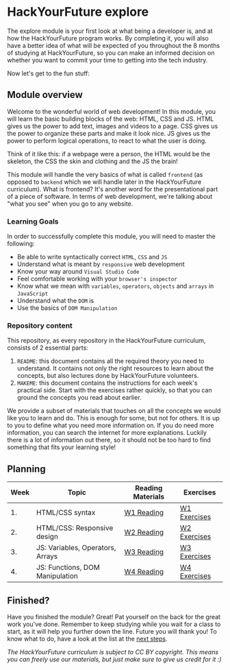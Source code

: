 # HackYourFuture explore

The explore module is your first look at what being a developer is, and at how the HackYourFuture program works. By completing it, you will also have a better idea of what will be expected of you throughout the 8 months of studying at HackYourFuture, so you can make an informed decision on whether you want to commit your time to getting into the tech industry.

Now let's get to the fun stuff:

## Module overview

Welcome to the wonderful world of web development! In this module, you will learn the basic building blocks of the web: HTML, CSS and JS. HTML gives us the power to add text, images and videos to a page. CSS gives us the power to organize these parts and make it look nice. JS gives us the power to perform logical operations, to react to what the user is doing.

Think of it like this: if a webpage were a person, the HTML would be the skeleton, the CSS the skin and clothing and the JS the brain!

This module will handle the very basics of what is called `frontend` (as opposed to `backend` which we will handle later in the HackYourFuture curriculum). What is frontend? It's another word for the presentational part of a piece of software. In terms of web development, we're talking about "what you see" when you go to any website.

### Learning Goals

In order to successfully complete this module, you will need to master the following:

-   Be able to write syntactically correct `HTML`, `CSS` and `JS`
-   Understand what is meant by `responsive` web development
-   Know your way around `Visual Studio Code`
-   Feel comfortable working with your `browser's inspector`
-   Know what we mean with `variables`, `operators`, `objects` and `arrays` in `JavaScript`
-   Understand what the `DOM` is
-   Use the basics of `DOM Manipulation`

### Repository content

This repository, as every repository in the HackYourFuture curriculum, consists of 2 essential parts:

1. `README`: this document contains all the required theory you need to understand. It contains not only the right resources to learn about the concepts, but also lectures done by HackYourFuture volunteers.
2. `MAKEME`: this document contains the instructions for each week's practical side. Start with the exercises rather quickly, so that you can ground the concepts you read about earlier.

We provide a subset of materials that touches on all the concepts we would like you to learn and do. This is enough for some, but not for others. It is up to you to define what you need more information on. If you do need more information, you can search the internet for more explanations. Luckily there is a lot of information out there, so it should not be too hard to find something that fits your learning style!

## Planning

| Week | Topic                            | Reading Materials              | Exercises                        |
| ---- | -------------------------------- | ------------------------------ | -------------------------------- |
| 1.   | HTML/CSS syntax                  | [W1 Reading](/Week1/README.md) | [W1 Exercises](/Week1/MAKEME.md) |
| 2.   | HTML/CSS: Responsive design      | [W2 Reading](/Week2/README.md) | [W2 Exercises](/Week2/MAKEME.md) |
| 3.   | JS: Variables, Operators, Arrays | [W3 Reading](/Week3/README.md) | [W3 Exercises](/Week3/MAKEME.md) |
| 4.   | JS: Functions, DOM Manipulation  | [W4 Reading](/Week4/README.md) | [W4 Exercises](/Week4/MAKEME.md) |

## Finished?

Have you finished the module? Great! Pat yourself on the back for the great work you've done. Remember to keep studying while you wait for a class to start, as it will help you further down the line. Future you will thank you! To know what to do, have a look at the list at the [next steps](./NEXT.md).

_The HackYourFuture curriculum is subject to CC BY copyright. This means you can freely use our materials, but just make sure to give us credit for it :)_
